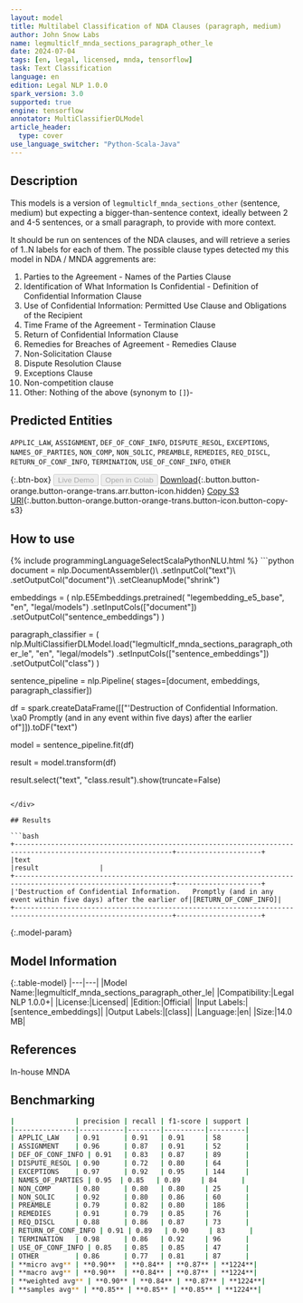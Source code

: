 ```yaml
---
layout: model
title: Multilabel Classification of NDA Clauses (paragraph, medium)
author: John Snow Labs
name: legmulticlf_mnda_sections_paragraph_other_le
date: 2024-07-04
tags: [en, legal, licensed, mnda, tensorflow]
task: Text Classification
language: en
edition: Legal NLP 1.0.0
spark_version: 3.0
supported: true
engine: tensorflow
annotator: MultiClassifierDLModel
article_header:
  type: cover
use_language_switcher: "Python-Scala-Java"
---
```


## Description

This models is a version of `legmulticlf_mnda_sections_other` (sentence, medium) but expecting a bigger-than-sentence context, ideally between 2 and 4-5 sentences, or a small paragraph, to provide with more context.

It should be run on sentences of the NDA clauses, and will retrieve a series of 1..N labels for each of them. The possible clause types detected my this model in NDA / MNDA aggrements are:

1. Parties to the Agreement - Names of the Parties Clause  
2. Identification of What Information Is Confidential - Definition of Confidential Information Clause
3. Use of Confidential Information: Permitted Use Clause and Obligations of the Recipient
4. Time Frame of the Agreement - Termination Clause  
5. Return of Confidential Information Clause 
6. Remedies for Breaches of Agreement - Remedies Clause 
7. Non-Solicitation Clause
8. Dispute Resolution Clause  
9. Exceptions Clause  
10. Non-competition clause
11. Other: Nothing of the above (synonym to `[]`)-

## Predicted Entities

`APPLIC_LAW`, `ASSIGNMENT`, `DEF_OF_CONF_INFO`, `DISPUTE_RESOL`, `EXCEPTIONS`, `NAMES_OF_PARTIES`, `NON_COMP`, `NON_SOLIC`, `PREAMBLE`, `REMEDIES`, `REQ_DISCL`, `RETURN_OF_CONF_INFO`, `TERMINATION`, `USE_OF_CONF_INFO`, `OTHER`

{:.btn-box}
<button class="button button-orange" disabled>Live Demo</button>
<button class="button button-orange" disabled>Open in Colab</button>
[Download](https://s3.amazonaws.com/auxdata.johnsnowlabs.com/legal/models/legmulticlf_mnda_sections_paragraph_other_le_en_1.0.0_3.0_1720071478051.zip){:.button.button-orange.button-orange-trans.arr.button-icon.hidden}
[Copy S3 URI](s3://auxdata.johnsnowlabs.com/legal/models/legmulticlf_mnda_sections_paragraph_other_le_en_1.0.0_3.0_1720071478051.zip){:.button.button-orange.button-orange-trans.button-icon.button-copy-s3}

## How to use



<div class="tabs-box" markdown="1">
{% include programmingLanguageSelectScalaPythonNLU.html %}
```python
document = nlp.DocumentAssembler()\
  .setInputCol("text")\
  .setOutputCol("document")\
  .setCleanupMode("shrink")

embeddings = (
    nlp.E5Embeddings.pretrained(
        "legembedding_e5_base", "en", "legal/models")
    .setInputCols(["document"])
    .setOutputCol("sentence_embeddings")
)

paragraph_classifier = (
    nlp.MultiClassifierDLModel.load("legmulticlf_mnda_sections_paragraph_other_le", "en", "legal/models")
    .setInputCols(["sentence_embeddings"])
    .setOutputCol("class")
)


sentence_pipeline = nlp.Pipeline(
    stages=[document, 
            embeddings,
            paragraph_classifier])




df = spark.createDataFrame([["'Destruction of Confidential Information. \xa0 Promptly (and in any event within five days) after the earlier of"]]).toDF("text")

model = sentence_pipeline.fit(df)

result = model.transform(df)

result.select("text", "class.result").show(truncate=False)
```

</div>

## Results

```bash
+-------------------------------------------------------------------------------------------------------------+---------------------+
|text                                                                                                         |result               |
+-------------------------------------------------------------------------------------------------------------+---------------------+
|'Destruction of Confidential Information.   Promptly (and in any event within five days) after the earlier of|[RETURN_OF_CONF_INFO]|
+-------------------------------------------------------------------------------------------------------------+---------------------+
```

{:.model-param}
## Model Information

{:.table-model}
|---|---|
|Model Name:|legmulticlf_mnda_sections_paragraph_other_le|
|Compatibility:|Legal NLP 1.0.0+|
|License:|Licensed|
|Edition:|Official|
|Input Labels:|[sentence_embeddings]|
|Output Labels:|[class]|
|Language:|en|
|Size:|14.0 MB|

## References

In-house MNDA

## Benchmarking

```bash
|               | precision | recall | f1-score | support |
|---------------|-----------|--------|----------|---------|
| APPLIC_LAW    | 0.91      | 0.91   | 0.91     | 58      |
| ASSIGNMENT    | 0.96      | 0.87   | 0.91     | 52      |
| DEF_OF_CONF_INFO | 0.91   | 0.83   | 0.87     | 89      |
| DISPUTE_RESOL | 0.90      | 0.72   | 0.80     | 64      |
| EXCEPTIONS    | 0.97      | 0.92   | 0.95     | 144     |
| NAMES_OF_PARTIES | 0.95  | 0.85   | 0.89     | 84      |
| NON_COMP      | 0.80      | 0.80   | 0.80     | 25      |
| NON_SOLIC     | 0.92      | 0.80   | 0.86     | 60      |
| PREAMBLE      | 0.79      | 0.82   | 0.80     | 186     |
| REMEDIES      | 0.91      | 0.79   | 0.85     | 76      |
| REQ_DISCL     | 0.88      | 0.86   | 0.87     | 73      |
| RETURN_OF_CONF_INFO | 0.91 | 0.89   | 0.90     | 83      |
| TERMINATION   | 0.98      | 0.86   | 0.92     | 96      |
| USE_OF_CONF_INFO | 0.85   | 0.85   | 0.85     | 47      |
| OTHER         | 0.86      | 0.77   | 0.81     | 87      |
| **micro avg** | **0.90**  | **0.84** | **0.87** | **1224**|
| **macro avg** | **0.90**  | **0.84** | **0.87** | **1224**|
| **weighted avg** | **0.90** | **0.84** | **0.87** | **1224**|
| **samples avg** | **0.85** | **0.85** | **0.85** | **1224**|

```
